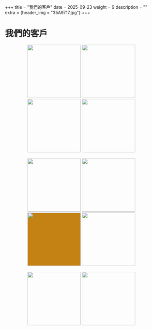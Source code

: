 +++
title = "我們的客戶"
date = 2025-09-23
weight = 9
description = ""
extra = {header_img = "35A9717.jpg"}
+++

# 我們的客戶

<div style="text-align: center;">
  <img src="https://janddbrewing.com/content/uploads/logo2.png" style="width: 176px;" onclick="javascript:window.open('https://janddbrewing.com/')" />
  <img src="https://shoplineimg.com/media/63c656226b34ad0017b41abf/original.webp" style="width: 176px;" onclick="javascript:window.open('https://www.uglyhalfbeer.com/')" />
  <img src="https://images.squarespace-cdn.com/content/v1/5ebe3698a7f0c25a15e98dfb/1591776392157-DWI8DLW3FR0RM2WN4Y8D/%E8%94%A1%E6%B0%8F%E9%87%80%E9%85%92%E7%9A%84LOGO-02.png" style="width: 176px;" onclick="javascript:window.open('https://www.tsaisactualbrewing.net/')" />
  <img src="https://www.dbbrewery.com/userfiles/dbbrewery.phpshop.com.tw/files/20240717093730120.png" style="width: 176px;" onclick="javascript:window.open('https://www.dbbrewery.com/')" />
</div>

<br>

<div style="text-align: center;">
  <img src="https://www.zhangmen.co/img/brandlogo_2.png" style="width: 176px;" onclick="javascript:window.open('https://www.zhangmen.co/')" />
  <img src="https://headbrewers.com.tw/wp-content/uploads/2023/12/2022%E5%95%A4%E9%85%92%E9%A0%AD%E6%96%B0%E7%89%88logo_%E5%85%A8%E5%BD%A9_%E6%A9%AB%E5%BC%8F-1-1536x512.png" style="width: 176px;" onclick="javascript:window.open('https://headbrewers.com.tw/')" />
  <img src="https://i0.wp.com/www.legendbrewery.com/wp-content/uploads/2023/09/legend-logo-05.png?resize=300" style="width: 176px; background-color: #C48114" onclick="javascript:window.open('https://www.legendbrewery.com/')" />
  <img src="https://images.squarespace-cdn.com/content/v1/5acf1ce45b409bc0776e8234/1530427484304-SAF7V7JD2JIMOU5K5OE3/sambar_symbol-02.png?format=300w" style="width: 176px;" onclick="javascript:window.open('https://www.sambarbeer.com/')" />
</div>

<br>

<div style="text-align: center;">
  <img src="https://www.bunnyliquor.tw/wp-content/uploads/2023/03/Bunnyville_logo.jpg" style="width: 176px;" onclick="javascript:window.open('https://www.bunnyliquor.tw/')" />
  <img src="https://images.squarespace-cdn.com/content/v1/650bec5b0dbd9f01e8b5fda2/87200d0f-e1e0-4f09-8081-249d2e8e3ecc/Flow_Brewing.png?format=300w" style="width: 176px;" onclick="javascript:window.open('https://www.flowbrewing.beer/')" />
</div>
